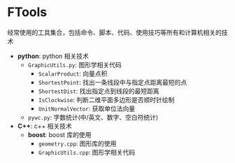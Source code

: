 # FTools

经常使用的工具集合，包括命令、脚本、代码、使用技巧等所有和计算机相关的技术

- **python**: python 相关技术
    - `GraphicUtils.py`: 图形学相关代码
        - `ScalarProduct`: 向量点积
        - `ShortestPoint`: 找出一条线段中与指定点距离最短的点
        - `ShortestDist`: 找出指定点到线段的最短距离
        - `IsClockwise`: 判断二维平面多边形是否顺时针绘制
        - `UnitNormalVector`: 获取单位法向量
    - `pywc.py`: 字数统计(中/英文、数字、空白符统计)
- **C++**: c++ 相关技术
    - **boost**: boost 库的使用
        - `geometry.cpp`: 图形库的使用
        -  `GraphicUtils.cpp`: 图形学相关代码

